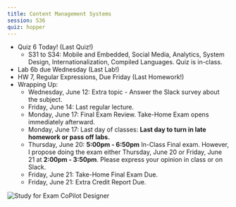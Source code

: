 ```yaml
---
title: Content Management Systems
session: S36
quiz: hopper
---
```


* Quiz 6 Today! (Last Quiz!)
    * S31 to S34: Mobile and Embedded, Social Media, Analytics, System Design, Internationalization, Compiled Languages. Quiz is in-class.
* Lab 6b due Wednesday (Last Lab!)
* HW 7, Regular Expressions, Due Friday (Last Homework!)
* Wrapping Up:
    * Wednesday, June 12: Extra topic - Answer the Slack survey about the subject.
    * Friday, June 14: Last regular lecture.
    * Monday, June 17: Final Exam Review. Take-Home Exam opens immediately afterward.
    * Monday, June 17: Last day of classes: **Last day to turn in late homework or pass off labs.**
    * Thursday, June 20: **5:00pm - 6:50pm** In-Class Final exam. However, I propose doing the exam either Thursday, June 20 or Friday, June 21 at **2:00pm - 3:50pm**. Please express your opinion in class or on Slack.
    * Friday, June 21: Take-Home Final Exam Due.
    * Friday, June 21: Extra Credit Report Due.

![Study for Exam](images/ExamStudy.jpg)
CoPilot Designer